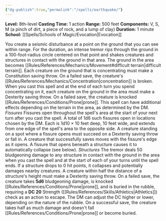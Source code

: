 ```yaml
---
{"dg-publish":true,"permalink":"/spells/earthquake/"}
---
```


**Level:** 8th-level
**Casting Time:** 1 action
**Range:** 500 feet
**Components:** V, S, M (a pinch of dirt, a piece of rock, and a lump of clay)
**Duration:** 1 minute
**School:** [[Spells/Schools of Magic/Evocation\|Evocation]]

You create a seismic disturbance at a point on the ground that you can see within range. For the duration, an intense tremor rips through the ground in a 100-foot-radius circle centered on that point and shakes creatures and structures in contact with the ground in that area.
The ground in the area becomes [[Rules/References/Mechanics/Movement#difficult terrain\|difficult terrain]]. Each creature on the ground that is concentrating must make a Constitution saving throw. On a failed save, the creature's [[Rules/References/Mechanics/Concentration\|concentration]] is broken.
When you cast this spell and at the end of each turn you spend concentrating on it, each creature on the ground in the area must make a Dexterity saving throw. On a failed save, the creature is knocked [[Rules/References/Conditions/Prone\|prone]].
This spell can have additional effects depending on the terrain in the area, as determined by the DM.
_Fissures_
Fissures open throughout the spell's area at the start of your next turn after you cast the spell. A total of 1d6 such fissures open in locations chosen by the DM. Each is 1d10 × 10 feet deep, 10 feet wide, and extends from one edge of the spell's area to the opposite side. A creature standing on a spot where a fissure opens must succeed on a Dexterity saving throw or fall in. A creature that successfully saves moves with the fissure's edge as it opens.
A fissure that opens beneath a structure causes it to automatically collapse (see below).
_Structures_
The tremor deals 50 bludgeoning damage to any structure in contact with the ground in the area when you cast the spell and at the start of each of your turns until the spell ends. If a structure drops to 0 hit points, it collapses and potentially damages nearby creatures. A creature within half the distance of a structure's height must make a Dexterity saving throw. On a failed save, the creature takes **5d6** bludgeoning damage, is knocked [[Rules/References/Conditions/Prone\|prone]], and is buried in the rubble, requiring a **DC 20** Strength ([[Rules/References/Skills/Athletics\|Athletics]]) check as an action to escape. The DM can adjust the DC higher or lower, depending on the nature of the rubble. On a successful save, the creature takes half as much damage and doesn't fall [[Rules/References/Conditions/Prone\|prone]] or become buried.